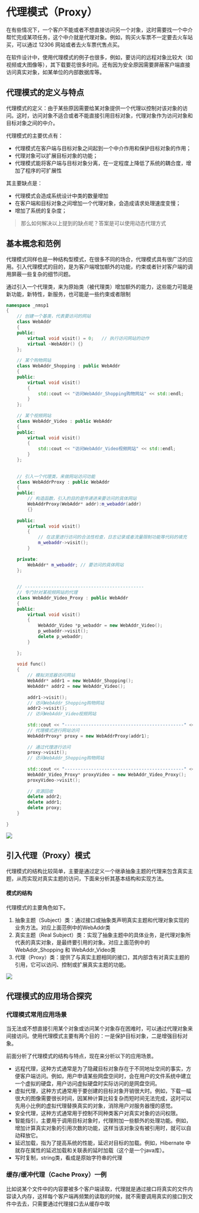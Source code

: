 # 代理模式（Proxy）

在有些情况下，一个客户不能或者不想直接访问另一个对象，这时需要找一个中介帮忙完成某项任务，这个中介就是代理对象。例如，购买火车票不一定要去火车站买，可以通过 12306 网站或者去火车票代售点买。

在软件设计中，使用代理模式的例子也很多，例如，要访问的远程对象比较大（如视频或大图像等），其下载要花很多时间。还有因为安全原因需要屏蔽客户端直接访问真实对象，如某单位的内部数据库等。

## 代理模式的定义与特点

代理模式的定义：由于某些原因需要给某对象提供一个代理以控制对该对象的访问。这时，访问对象不适合或者不能直接引用目标对象，代理对象作为访问对象和目标对象之间的中介。

代理模式的主要优点有：

- 代理模式在客户端与目标对象之间起到一个中介作用和保护目标对象的作用；
- 代理对象可以扩展目标对象的功能；
- 代理模式能将客户端与目标对象分离，在一定程度上降低了系统的耦合度，增加了程序的可扩展性


其主要缺点是：

- 代理模式会造成系统设计中类的数量增加
- 在客户端和目标对象之间增加一个代理对象，会造成请求处理速度变慢；
- 增加了系统的复杂度；

> 那么如何解决以上提到的缺点呢？答案是可以使用动态代理方式

## 基本概念和范例

代理模式同样也是一种结构型模式，在很多不同的场合，代理模式具有很广泛的应用。引入代理模式的目的，是为客户端增加额外的功能，约束或者针对客户端的调用屏蔽一些复杂的细节问题。

通过引入一个代理类，来为原始类（被代理类）增加额外的能力，这些能力可能是新功能，新特性，新服务，也可能是一些约束或者限制

```c++
namespace _nmsp1
{
    // 创建一个基类，代表要访问的网站
    class WebAddr
    {
    public:
        virtual void visit() = 0;   // 执行访问网站的动作
        virtual ~WebAddr() {}
    };
    
    // 某个购物网站
    class WebAddr_Shopping : public WebAddr
    {
    public:
        virtual void visit()
        {
            std::cout << "访问WebAddr_Shopping购物网站" << std::endl;
        }
    };
    
    // 某个视频网站
    class WebAddr_Video : public WebAddr
    {
    public:
        virtual void visit()
        {
            std::cout << "访问WebAddr_Video视频网站" << std::endl;
        }
    };
    
    
    // 引入一个代理类，来做网站访问功能
    class WebAddrProxy : public WebAddr
    {
    public:
        // 构造函数，引入的目的是传递进来要访问的具体网站
        WebAddrProxy(WebAddr* addr):m_webaddr(addr)
        {}
        
    public:
        virtual void visit()
        {
            // 在这里进行访问的合法性检查，日志记录或者流量限制功能等代码的填充
            m_webaddr->visit();
        }
        
    private:
        WebAddr* m_webaddr; // 要访问的具体网站
    };
    
    
    // ---------------------------------------------
    // 专门针对某视频网站的代理
    class WebAddr_Video_Proxy : public WebAddr
    {
    public:
        virtual void visit()
        {
            WebAddr_Video *p_webaddr = new WebAddr_Video();
            p_webaddr->visit();
            delete p_webaddr;
        }
        
    };
    
    void func()
    {
        // 模拟浏览器访问网站
        WebAddr* addr1 = new WebAddr_Shopping();
        WebAddr* addr2 = new WebAddr_Video();
        
        addr1->visit();
        // 访问WebAddr_Shopping购物网站
        addr2->visit();
        // 访问WebAddr_Video视频网站
        
        std::cout << "---------------------------------------------" << std::endl;
        // 代理模式进行网站访问
        WebAddrProxy* proxy = new WebAddrProxy(addr1);
        
        // 通过代理进行访问
        proxy->visit();
        // 访问WebAddr_Shopping购物网站
        
        std::cout << "---------------------------------------------" << std::endl;
        WebAddr_Video_Proxy* proxyVideo = new WebAddr_Video_Proxy();
        proxyVideo->visit();
        
        // 资源回收
        delete addr2;
        delete addr1;
        delete proxy;
    }
    
}
```

![](../img/impicture_20220114_114506.png)

## 引入代理（Proxy）模式

代理模式的结构比较简单，主要是通过定义一个继承抽象主题的代理来包含真实主题，从而实现对真实主题的访问，下面来分析其基本结构和实现方法。

#### 模式的结构

代理模式的主要角色如下。

1. 抽象主题（Subject）类：通过接口或抽象类声明真实主题和代理对象实现的业务方法。对应上面范例中的WebAddr类
2. 真实主题（Real Subject）类：实现了抽象主题中的具体业务，是代理对象所代表的真实对象，是最终要引用的对象。对应上面范例中的WebAddr_Shopping 和 WebAddr_Video类
3. 代理（Proxy）类：提供了与真实主题相同的接口，其内部含有对真实主题的引用，它可以访问、控制或扩展真实主题的功能。

![](../img/impicture_20220114_115149.png)

## 代理模式的应用场合探究

### 代理模式常用应用场景

当无法或不想直接引用某个对象或访问某个对象存在困难时，可以通过代理对象来间接访问。使用代理模式主要有两个目的：一是保护目标对象，二是增强目标对象。

前面分析了代理模式的结构与特点，现在来分析以下的应用场景。

- 远程代理，这种方式通常是为了隐藏目标对象存在于不同地址空间的事实，方便客户端访问。例如，用户申请某些网盘空间时，会在用户的文件系统中建立一个虚拟的硬盘，用户访问虚拟硬盘时实际访问的是网盘空间。
- 虚拟代理，这种方式通常用于要创建的目标对象开销很大时。例如，下载一幅很大的图像需要很长时间，因某种计算比较复杂而短时间无法完成，这时可以先用小比例的虚拟代理替换真实的对象，消除用户对服务器慢的感觉。
- 安全代理，这种方式通常用于控制不同种类客户对真实对象的访问权限。
- 智能指引，主要用于调用目标对象时，代理附加一些额外的处理功能。例如，增加计算真实对象的引用次数的功能，这样当该对象没有被引用时，就可以自动释放它。
- 延迟加载，指为了提高系统的性能，延迟对目标的加载。例如，Hibernate 中就存在属性的延迟加载和关联表的延时加载（这个是一个java库）。
- 写时复制，string类，看成是原始字符串的代理

### 缓存/缓冲代理（Cache Proxy）一例

比如说某个文件中的内容要被多个客户端读取，代理就是通过接口将真实的文件内容读入内存，这样每个客户端再频繁的读取的时候，就不需要调用真实的接口到文件中去去，只需要通过代理接口去从缓存中取